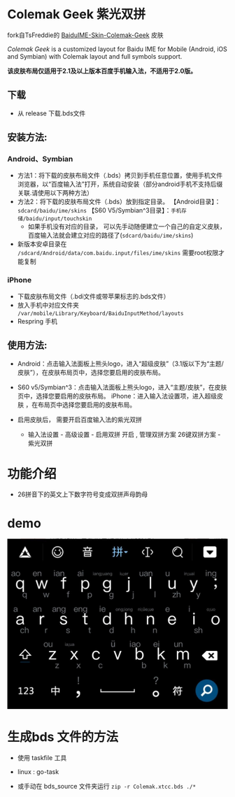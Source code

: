 # Colemak Geek 紫光双拼 

fork自TsFreddie的 [BaiduIME-Skin-Colemak-Geek](https://github.com/TsFreddie/BaiduIME-Skin-Colemak-Geek) 皮肤 

_Colemak Geek_ is a customized layout for Baidu IME for Mobile (Android, iOS and Symbian) with Colemak layout and full symbols support.

**该皮肤布局仅适用于2.1及以上版本百度手机输入法，不适用于2.0版。**

## 下载 

* 从 release 下载.bds文件

## 安装方法:

### Android、Symbian

* 方法1：将下载的皮肤布局文件（.bds）拷贝到手机任意位置，使用手机文件浏览器，以“百度输入法”打开，系统自动安装（部分android手机不支持后缀关联.请使用以下两种方法）
* 方法2：将下载的皮肤布局文件（.bds）放到指定目录。 【Android目录】：`sdcard/baidu/ime/skins` 【S60 V5/Symbian^3目录】：`手机存储/baidu/input/touchskin`
  * 如果手机没有对应的目录， 可以先手动随便建立一个自己的自定义皮肤，百度输入法就会建立对应的路径了(`sdcard/baidu/ime/skins`)
* 新版本安卓目录在 `/sdcard/Android/data/com.baidu.input/files/ime/skins` 需要root权限才能复制

### iPhone

* 下载皮肤布局文件（.bdi文件或带苹果标志的.bds文件）
* 放入手机中对应文件夹 `/var/mobile/Library/Keyboard/BaiduInputMethod/layouts`
* Respring 手机

## 使用方法:

* Android：点击输入法面板上熊头logo，进入“超级皮肤”（3.1版以下为“主题/皮肤”），在皮肤布局页中，选择您要启用的皮肤布局。
* S60 v5/Symbian^3：点击输入法面板上熊头logo，进入“主题/皮肤”，在皮肤页中，选择您要启用的皮肤布局。 iPhone：进入输入法设置项，进入超级皮肤 ，在布局页中选择您要启用的皮肤布局。

* 启用皮肤后， 需要开启百度输入法的紫光双拼 
  * 输入法设置 - 高级设置 - 启用双拼 开启 , 管理双拼方案 26键双拼方案 - 紫光双拼



# 功能介绍
* 26拼音下的英文上下数字符号变成双拼声母韵母

# demo
![](./bds_source/demo.png)


# 生成bds 文件的方法 
* 使用 taskfile 工具 
* linux : go-task

* 或手动在 bds_source 文件夹运行 `zip -r Colemak.xtcc.bds ./*`